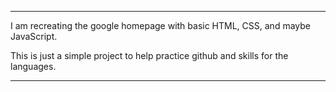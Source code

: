 ---
I am recreating the google homepage  with basic HTML, CSS, and maybe JavaScript.

This is just a simple project to help practice github and skills for the languages.

---